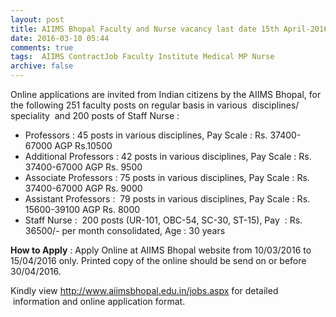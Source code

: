 ```yaml
---
layout: post
title: AIIMS Bhopal Faculty and Nurse vacancy last date 15th April-2016   
date: 2016-03-10 05:44
comments: true
tags:  AIIMS ContractJob Faculty Institute Medical MP Nurse 
archive: false
---
```

Online applications are invited from Indian citizens by the AIIMS Bhopal, for the following 251 faculty posts on regular basis in various  disciplines/ speciality  and 200 posts of Staff Nurse :

- Professors : 45 posts in various disciplines, Pay Scale : Rs. 37400-67000 AGP Rs.10500
- Additional Professors : 42 posts in various disciplines, Pay Scale : Rs. 37400-67000 AGP Rs. 9500
- Associate Professors : 75 posts in various disciplines, Pay Scale : Rs. 37400-67000 AGP Rs. 9000
- Assistant Professors :  79 posts in various disciplines, Pay Scale : Rs. 15600-39100 AGP Rs. 8000
- Staff Nurse :  200 posts (UR-101, OBC-54, SC-30, ST-15), Pay  : Rs. 36500/- per month consolidated, Age : 30 years

**How to Apply** : Apply Online at AIIMS Bhopal website from 10/03/2016 to 15/04/2016 only. Printed copy of the online should be send on or before 30/04/2016.



Kindly view <http://www.aiimsbhopal.edu.in/jobs.aspx> for detailed  information and online application format.
